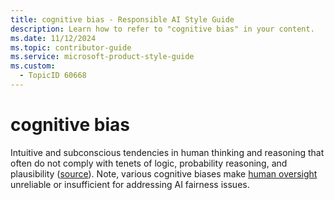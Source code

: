 ```yaml
---
title: cognitive bias - Responsible AI Style Guide
description: Learn how to refer to "cognitive bias" in your content.
ms.date: 11/12/2024
ms.topic: contributor-guide
ms.service: microsoft-product-style-guide
ms.custom:
  - TopicID 60668
---
```



# cognitive bias

Intuitive and subconscious tendencies in human thinking and reasoning that often do not comply with tenets of logic, probability reasoning, and plausibility ([source](https://www.sciencedirect.com/science/article/pii/B9780128093245241059)). Note, various cognitive biases make [human oversight](~\responsible-ai-style-guide\a-z-word-list\h\human-oversight.md) unreliable or insufficient for addressing AI fairness issues.  
